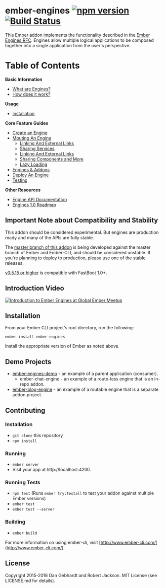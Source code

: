 # ember-engines [![npm version](https://badge.fury.io/js/ember-engines.svg)](https://badge.fury.io/js/ember-engines) [![Build Status](https://travis-ci.org/ember-engines/ember-engines.svg?branch=master)](https://travis-ci.org/ember-engines/ember-engines)

This Ember addon implements the functionality described in the [Ember Engines
RFC](https://github.com/emberjs/rfcs/blob/master/text/0010-engines.md). Engines allow multiple logical
applications to be composed together into a single application from the user's
perspective.

# Table of Contents

**Basic Information**

* [What are Engines?](http://ember-engines.com/guide/what-are-engines)
* [How does it work?](http://ember-engines.com/guide/core-concepts)

**Usage**

* [Installation](#installation)

**Core Feature Guides**

* [Create an Engine](http://ember-engines.com/guide/creating-an-engine)
* [Mouting An Engine](http://ember-engines.com/guide/mounting-engines)
  * [Linking And External Links](http://ember-engines.com/guide/linking-and-external-links)
  * [Sharing Services](http://ember-engines.com/guide/linking-and-external-links)
  * [Linking And External Links](http://ember-engines.com/guide/linking-and-external-links)
  * [Sharing Components and More](http://ember-engines.com/guide/linking-and-external-links)
  * [Lazy Loading](http://ember-engines.com/guide/lazy-loading)
* [Engines & Addons](http://ember-engines.com/guide/addons)
* [Deploy An Engine](http://ember-engines.com/guide/deploying-engines)
* [Testing](http://ember-engines.com/guide/testing)

**Other Resources**

* [Engine API Documentation](https://api.emberjs.com/ember/release/classes/Engine)
* [Engines 1.0 Roadmap](https://discuss.emberjs.com/t/engines-1-0-roadmap/14914)


## Important Note about Compatibility and Stability

This addon should be considered experimental. But engines are production ready and many of the APIs are fully stable.

The [master branch of this addon](https://github.com/ember-engines/ember-engines)
is being developed against the master branch of Ember and Ember-CLI, and should
be considered unstable. If you're planning to deploy to production, please use
one of the stable releases.

[v0.5.15 or higher](https://github.com/ember-engines/ember-engines/tree/v0.5.15)
is compatible with FastBoot 1.0+.

## Introduction Video

[![Introduction to Ember Engines at Global Ember Meetup](https://i.vimeocdn.com/video/559400541_640x360.jpg)](https://vimeo.com/157688181)

## Installation

From your Ember CLI project's root directory, run the following:

```
ember install ember-engines
```

Install the appropriate version of Ember as noted above.

## Demo Projects

* [ember-engines-demo](https://github.com/dgeb/ember-engines-demo) - an example of a parent application (consumer).
  * ember-chat-engine - an example of a route-less engine that is an in-repo addon.
* [ember-blog-engine](https://github.com/dgeb/ember-blog-engine) - an example of a routable engine that is a separate addon project.

## Contributing

### Installation

* `git clone` this repository
* `npm install`

### Running

* `ember server`
* Visit your app at http://localhost:4200.

### Running Tests

* `npm test` (Runs `ember try:testall` to test your addon against multiple Ember versions)
* `ember test`
* `ember test --server`

### Building

* `ember build`

For more information on using ember-cli, visit [http://www.ember-cli.com/](http://www.ember-cli.com/).

## License

Copyright 2015-2018 Dan Gebhardt and Robert Jackson. MIT License (see LICENSE.md for details).
